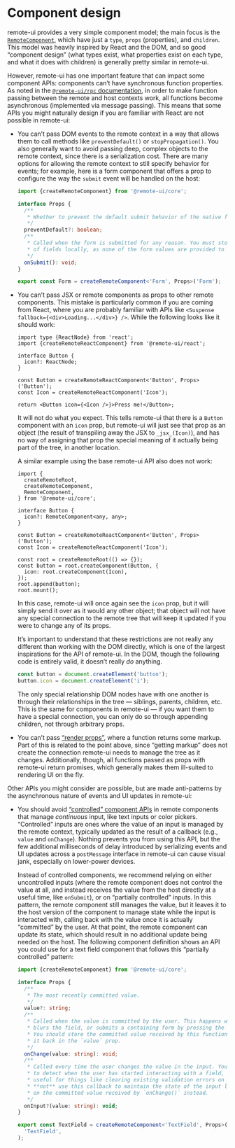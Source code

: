 # Component design

remote-ui provides a very simple component model; the main focus is the [`RemoteComponent`](../packages/core#remotecomponent), which have just a `type`, `props` (properties), and `children`. This model was heavily inspired by React and the DOM, and so good “component design” (what types exist, what properties exist on each type, and what it does with children) is generally pretty similar in remote-ui.

However, remote-ui has one important feature that can impact some component APIs: components can’t have synchronous function properties. As noted in the [`@remote-ui/rpc` documentation](../packages/rpc), in order to make function passing between the remote and host contexts work, all functions become asynchronous (implemented via message passing). This means that some APIs you might naturally design if you are familiar with React are not possible in remote-ui:

- You can’t pass DOM events to the remote context in a way that allows them to call methods like `preventDefault()` or `stopPropagation()`. You also generally want to avoid passing deep, complex objects to the remote context, since there is a serialization cost. There are many options for allowing the remote context to still specify behavior for events; for example, here is a form component that offers a prop to configure the way the `submit` event will be handled on the host:

  ```ts
  import {createRemoteComponent} from '@remote-ui/core';

  interface Props {
    /**
     * Whether to prevent the default submit behavior of the native form.
     */
    preventDefault?: boolean;
    /**
     * Called when the form is submitted for any reason. You must store the state
     * of fields locally, as none of the form values are provided to this callback.
     */
    onSubmit(): void;
  }

  export const Form = createRemoteComponent<'Form', Props>('Form');
  ```

- You can’t pass JSX or remote components as props to other remote components. This mistake is particularly common if you are coming from React, where you are probably familiar with APIs like `<Suspense fallback={<div>Loading...</div>} />`. While the following looks like it should work:

  ```tsx
  import type {ReactNode} from 'react';
  import {createRemoteReactComponent} from '@remote-ui/react';

  interface Button {
    icon?: ReactNode;
  }

  const Button = createRemoteReactComponent<'Button', Props>('Button');
  const Icon = createRemoteReactComponent('Icon');

  return <Button icon={<Icon />}>Press me!</Button>;
  ```

  It will not do what you expect. This tells remote-ui that there is a `Button` component with an `icon` prop, but remote-ui will just see that prop as an object (the result of transpiling away the JSX to `_jsx_(Icon)`), and has no way of assigning that prop the special meaning of it actually being part of the tree, in another location.

  A similar example using the base remote-ui API also does not work:

  ```tsx
  import {
    createRemoteRoot,
    createRemoteComponent,
    RemoteComponent,
  } from '@remote-ui/core';

  interface Button {
    icon?: RemoteComponent<any, any>;
  }

  const Button = createRemoteReactComponent<'Button', Props>('Button');
  const Icon = createRemoteReactComponent('Icon');

  const root = createRemoteRoot(() => {});
  const button = root.createComponent(Button, {
    icon: root.createComponent(Icon),
  });
  root.append(button);
  root.mount();
  ```

  In this case, remote-ui will once again see the `icon` prop, but it will simply send it over as it would any other object; that object will not have any special connection to the remote tree that will keep it updated if you were to change any of its props.

  It’s important to understand that these restrictions are not really any different than working with the DOM directly, which is one of the largest inspirations for the API of remote-ui. In the DOM, though the following code is entirely valid, it doesn’t really _do_ anything.

  ```ts
  const button = document.createElement('button');
  button.icon = document.createElement('i');
  ```

  The only special relationship DOM nodes have with one another is through their relationships in the tree — siblings, parents, children, etc. This is the same for components in remote-ui — if you want them to have a special connection, you can only do so through appending children, not through arbitrary props.

- You can’t pass [“render props”](https://reactjs.org/docs/render-props.html), where a function returns some markup. Part of this is related to the point above, since “getting markup” does not create the connection remote-ui needs to manage the tree as it changes. Additionally, though, all functions passed as props with remote-ui return promises, which generally makes them ill-suited to rendering UI on the fly.

Other APIs you might consider are possible, but are made anti-patterns by the asynchronous nature of events and UI updates in remote-ui:

- You should avoid [“controlled” component APIs](https://reactjs.org/docs/forms.html#controlled-components) in remote components that manage _continuous_ input, like text inputs or color pickers. “Controlled” inputs are ones where the value of an input is managed by the remote context, typically updated as the result of a callback (e.g., `value` and `onChange`). Nothing prevents you from using this API, but the few additional milliseconds of delay introduced by serializing events and UI updates across a `postMessage` interface in remote-ui can cause visual jank, especially on lower-power devices.

  Instead of controlled components, we recommend relying on either uncontrolled inputs (where the remote component does not control the value at all, and instead receives the value from the host directly at a useful time, like `onSubmit`), or on “partially controlled” inputs. In this pattern, the remote component still manages the value, but it leaves it to the host version of the component to manage state while the input is interacted with, calling back with the value once it is actually “committed” by the user. At that point, the remote component can update its state, which should result in no additional update being needed on the host. The following component definition shows an API you could use for a text field component that follows this “partially controlled” pattern:

  ```ts
  import {createRemoteComponent} from '@remote-ui/core';

  interface Props {
    /**
     * The most recently committed value.
     */
    value?: string;
    /**
     * Called when the value is committed by the user. This happens when the user
     * blurs the field, or submits a containing form by pressing the `enter` key.
     * You should store the committed value received by this function and reflect
     * it back in the `value` prop.
     */
    onChange(value: string): void;
    /**
     * Called every time the user changes the value in the input. You can use this
     * to detect when the user has started interacting with a field, which can be
     * useful for things like clearing existing validation errors on the field. Do
     * **not** use this callback to maintain the state of the input locally — rely
     * on the committed value received by `onChange()` instead.
     */
    onInput?(value: string): void;
  }

  export const TextField = createRemoteComponent<'TextField', Props>(
    'TextField',
  );
  ```
